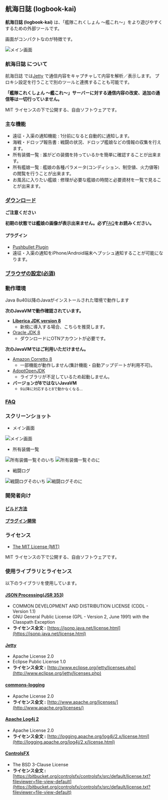 航海日誌 (logbook-kai)
--

**航海日誌 (logbook-kai)** は、「艦隊これくしょん ～艦これ～」をより遊びやすくするための外部ツールです。

画面がコンパクトなのが特徴です。

![メイン画面](images/overview.png)

### 航海日誌 について

航海日誌 では[Jetty](http://www.eclipse.org/jetty/) で通信内容をキャプチャして内容を解析／表示します。
プロキシ設定を行うことで別のツールと連携することも可能です。

**「艦隊これくしょん ～艦これ～」サーバーに対する通信内容の改変、追加の通信等は一切行っていません。**

MIT ライセンスの下で公開する、自由ソフトウェアです。

### 主な機能

* 遠征・入渠の通知機能 : 1分前になると自動的に通知します。
* 海戦・ドロップ報告書 : 戦闘の状況、ドロップ艦娘などの情報の収集を行えます。
* 所有装備一覧 : 誰がどの装備を持っているかを簡単に確認することが出来ます。
* 所有艦娘一覧 : 艦娘の各種パラメータ(コンディション、制空値、火力値等)の閲覧を行うことが出来ます。
* お風呂に入りたい艦娘 : 修理が必要な艦娘の時間と必要資材を一覧で見ることが出来ます。

### [ダウンロード](https://github.com/sanaehirotaka/logbook-kai/releases)

**ご注意ください**

**初期の状態では艦娘の画像が表示出来ません。必ず**[FAQ](faq.md)**をお読みください。**

#### プラグイン
* [Pushbullet Plugin](https://github.com/rsky/logbook-kai-plugins)
 * 遠征・入渠の通知をiPhone/Android端末へプッシュ通知することが可能になります。

### [ブラウザの設定(必須)](how-to-preference.md)

### 動作環境

Java 8u40以降のJavaがインストールされた環境で動作します

**次のJavaVMで動作確認されています。**
- **[Liberica JDK version 8](https://bell-sw.com/pages/java-8u232/)**
   - 新規に導入する場合、こちらを推奨します。
- [Oracle JDK 8](https://www.oracle.com/technetwork/java/javase/downloads/jdk8-downloads-2133151.html)
   - ダウンロードにOTNアカウントが必要です。

**次のJavaVMではご利用いただけません。**
- [Amazon Corretto 8](https://aws.amazon.com/jp/corretto/)
   - 一部機能が動作しません(集計機能・自動アップデートが利用不可)。
- [AdoptOpenJDK](https://adoptopenjdk.net/)
   - ライブラリが不足しているため起動しません。
- **バージョンが8ではないJavaVM**
   - <small>9以降に対応すると8で動かなくなる…</small>

### [FAQ](faq.md)

### スクリーンショット

* メイン画面

![メイン画面](images/overview.png)

* 所有装備一覧

![所有装備一覧そのいち](images/items1.png)
![所有装備一覧そのに](images/items2.png)

* 戦闘ログ

![戦闘ログそのいち](images/battlelog1.png)
![戦闘ログそのに](images/battlelog2.png)

### 開発者向け

#### [ビルド方法](how-to-build.md)

#### [プラグイン開発](how-to-develop.md)

### ライセンス

* [The MIT License (MIT)](LICENSE)

MIT ライセンスの下で公開する、自由ソフトウェアです。

### 使用ライブラリとライセンス

以下のライブラリを使用しています。

#### [JSON Processing(JSR 353)](https://jsonp.java.net/)

* COMMON DEVELOPMENT AND DISTRIBUTION LICENSE (CDDL - Version 1.1)
* GNU General Public License (GPL - Version 2, June 1991) with the Classpath Exception
* **ライセンス全文 :** [https://jsonp.java.net/license.html](https://jsonp.java.net/license.html)

#### [Jetty](http://www.eclipse.org/jetty/)

* Apache License 2.0
* Eclipse Public License 1.0
* **ライセンス全文 :** [http://www.eclipse.org/jetty/licenses.php](http://www.eclipse.org/jetty/licenses.php)

#### [commons-logging](https://commons.apache.org/proper/commons-logging/)

* Apache License 2.0
* **ライセンス全文 :** [http://www.apache.org/licenses/](http://www.apache.org/licenses/)

#### [Apache Log4j 2](http://logging.apache.org/log4j/2.x/)

* Apache License 2.0
* **ライセンス全文 :** [http://logging.apache.org/log4j/2.x/license.html](http://logging.apache.org/log4j/2.x/license.html)

#### [ControlsFX](http://fxexperience.com/controlsfx/)

* The BSD 3-Clause License
* **ライセンス全文 :** [https://bitbucket.org/controlsfx/controlsfx/src/default/license.txt?fileviewer=file-view-default](https://bitbucket.org/controlsfx/controlsfx/src/default/license.txt?fileviewer=file-view-default)
